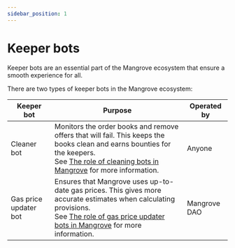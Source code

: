 ```yaml
---
sidebar_position: 1
---
```


# Keeper bots

Keeper bots are an essential part of the Mangrove ecosystem that ensure a smooth experience for all.

There are two types of keeper bots in the Mangrove ecosystem:

| Keeper bot            | Purpose                                                                                                                              | Operated by  |
| --------------------- | ------------------------------------------------------------------------------------------------------------------------------------ | ------------ |
| Cleaner bot           | Monitors the order books and remove offers that will fail. This keeps the books clean and earns bounties for the keepers. <br/> See [The role of cleaning bots in Mangrove](./background/the-role-of-cleaning-bots-in-mangrove.md) for more information.  | Anyone       |
| Gas price updater bot | Ensures that Mangrove uses up-to-date gas prices. This gives more accurate estimates when calculating provisions. <br/> See [The role of gas price updater bots in Mangrove](./background/the-role-of-gas-price-updater-bots-in-mangrove.md) for more information.  | Mangrove DAO |
